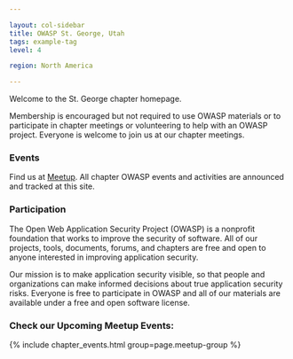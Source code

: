 ```yaml
---

layout: col-sidebar
title: OWASP St. George, Utah
tags: example-tag
level: 4

region: North America

---
```


Welcome to the St. George chapter homepage.

Membership is encouraged but not required to use OWASP materials or to participate in chapter meetings or volunteering to help with an OWASP project. Everyone is welcome to join us at our chapter meetings. 

### Events

Find us at [Meetup](https://www.meetup.com/owasp-st-george-ut/). All chapter OWASP events and activities are announced and tracked at this site. 

### Participation

The Open Web Application Security Project (OWASP) is a nonprofit foundation that works to improve the security of software. All of our projects, tools, documents, forums, and chapters are free and open to anyone interested in improving application security. 

Our mission is to make application security visible, so that people and organizations can make informed decisions about true application security risks. Everyone is free to participate in OWASP and all of our materials are available under a free and open software license.

### Check our Upcoming Meetup Events:
{% include chapter_events.html group=page.meetup-group %}

<script type='text/javascript'>
  $(function(){
    $(".timeclass").hover(function() {
      utc_str = $(this).text();
      ndx = utc_str.indexOf(':');
      st_hour_str = utc_str.substring(0, ndx);
      st_min_str = utc_str.substring(ndx + 1, ndx + 3);
      utc_dt = luxon.DateTime.utc(2020, 06, 06, parseInt(st_hour_str), parseInt(st_min_str), 0);
      start_dt = utc_dt.setZone(luxon.DateTime.local().zoneName);

      ndx = utc_str.lastIndexOf(':');
      end_hour_str = utc_str.substring(ndx - 2, ndx - 1);
      end_min_str = utc_str.substring(ndx + 1, ndx + 3);
      utc_dt = luxon.DateTime.utc(2020, 06, 06, parseInt(end_hour_str), parseInt(end_min_str), 0);
      end_dt = utc_dt.setZone(luxon.DateTime.local().zoneName);
      popstr = start_dt.toLocaleString(luxon.DateTime.TIME_WITH_SECONDS) + ' to ' + end_dt.toLocaleString(luxon.DateTime.TIME_WITH_SHORT_OFFSET);
      $(this).prop('title', popstr);
    });
  });


